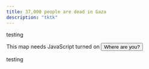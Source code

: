 ```yaml
---
title: 37,000 people are dead in Gaza
description: "tktk"
---
```


testing

<link rel="stylesheet"
    href="https://unpkg.com/maplibre-gl@3.3.1/dist/maplibre-gl.css"
    crossorigin="anonymous">

<main>
    <noscript>This map needs JavaScript turned on</noscript>
    <button id="find">Where are you?</button>
    <div id="text"></div>
</main>
<div id="map"></div>

testing

<script src="https://unpkg.com/maplibre-gl@3.3.1/dist/maplibre-gl.js"
    crossorigin="anonymous"></script>
<script src="https://unpkg.com/pmtiles@3.0.6/dist/pmtiles.js"></script>
<script src="/js/37000-are-dead.js"></script>


